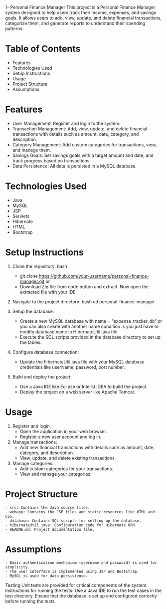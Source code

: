 1- Personal Finance Manager
   This project is a Personal Finance Manager system designed to help users track their income, expenses, and savings goals. It allows users to add, view, update, and delete financial transactions, 
   categorize them, and generate reports to understand their spending patterns.

# Table of Contents
  - Features
  - Technologies Used
  - Setup Instructions
  - Usage
  - Project Structure
  - Assumptions
# Features
  * User Management: Register and login to the system.
  * Transaction Management: Add, view, update, and delete financial transactions with details such as amount, date, category, and description.
  * Category Management: Add custom categories for transactions, view, and manage them.
  * Savings Goals: Set savings goals with a target amount and date, and track progress based on transactions.
  * Data Persistence: All data is persisted in a MySQL database.
# Technologies Used
  - Java
  - MySQL
  - JSP
  - Servlets
  - Hibernate
  - HTML
  - Bootstrap
# Setup Instructions
  1. Clone the repository:
     bash
     - git clone https://github.com/your-username/personal-finance-manager.git
     or
     - Download Zip file from code button and extract. Now open the extracted file with your IDE
  2. Navigate to the project directory:
    bash
    cd personal-finance-manager

  3. Setup the database:
     - Create a new MySQL database with name = "expense_tracker_db",or you can also create with another name condition is you just have to modify database name in HibernateUtil.java file.
     - Execute the SQL scripts provided in the database directory to set up the tables.

  4. Configure database connection:
     - Update the hibernateUtil.java file with your MySQL database credentials like userName, password, port number.
  5. Build and deploy the project:
     - Use a Java IDE like Eclipse or IntelliJ IDEA to build the project.
     - Deploy the project on a web server like Apache Tomcat.
# Usage
  1. Register and login:
     - Open the application in your web browser.
     - Register a new user account and log in.
  2. Manage transactions:
     - Add new financial transactions with details such as amount, date, category, and description.
     - View, update, and delete existing transactions.
  3. Manage categories:
     - Add custom categories for your transactions.
     - View and manage your categories.
# Project Structure
    - src: Contains the Java source files.
    - webapp: Contains the JSP files and static resources like HTML and CSS.
    - database: Contains SQL scripts for setting up the database.
    - hibernateUtil.java: Configuration code for Hibernate ORM.
    - README.md: Project documentation file.
# Assumptions
    - Basic authentication mechanism (username and password) is used for simplicity.
    - The user interface is implemented using JSP and Bootstrap.
    - MySQL is used for data persistence.
Testing
Unit tests are provided for critical components of the system.
Instructions for running the tests:
Use a Java IDE to run the test cases in the test directory.
Ensure that the database is set up and configured correctly before running the tests.
